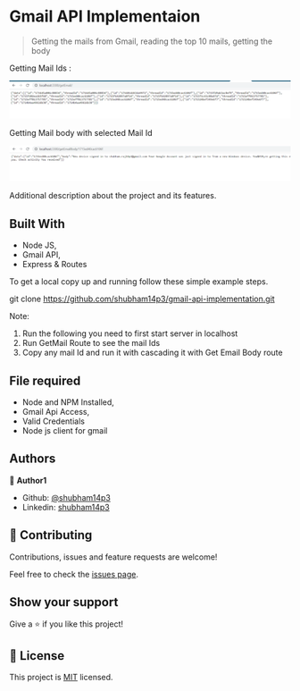 # Gmail API Implementaion

> Getting the mails from Gmail, reading the top 10 mails, getting the body

Getting Mail Ids :

![screenshot](./img/GetEmail.png)

Getting Mail body with selected Mail Id

![screenshot](./img/getEmailbody.png)

Additional description about the project and its features.

## Built With

- Node JS,
- Gmail API,
- Express & Routes

To get a local copy up and running follow these simple example steps.

git clone https://github.com/shubham14p3/gmail-api-implementation.git

Note:
1. Run the following you need to first start server in localhost
2. Run GetMail Route to see the mail Ids
3. Copy any mail Id and run it with cascading it with Get Email Body route

## File required

- Node and NPM Installed,
- Gmail Api Access,
- Valid Credentials
- Node js client for gmail

## Authors

👤 **Author1**

- Github: [@shubham14p3](https://github.com/shubham14p3)
- Linkedin: [shubham14p3](https://linkedin.com/in/shubham14p3)

## 🤝 Contributing

Contributions, issues and feature requests are welcome!

Feel free to check the [issues page](https://github.com/shubham14p3/gmail-api-implementation/issues/).

## Show your support

Give a ⭐️ if you like this project!

## 📝 License

This project is [MIT](lic.url) licensed.
